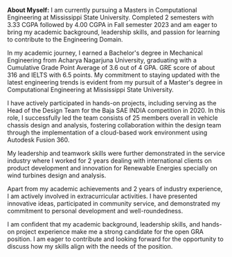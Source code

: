 **About Myself:**
I am currently pursuing a Masters in Computational Engineering at Mississippi State University. Completed 2 semesters with 3.33 CGPA followed by 4.00 CGPA in Fall semester 2023 and am eager to bring my academic background, leadership skills, and passion for learning to contribute to the Engineering Domain.

In my academic journey, I earned a Bachelor's degree in Mechanical Engineering from Acharya Nagarjuna University, graduating with a Cumulative Grade Point Average of 3.6 out of 4 GPA. GRE score of about 316 and IELTS with 6.5 points. My commitment to staying updated with the latest engineering trends is evident from my pursuit of a Master's degree in Computational Engineering at Mississippi State University.

I have actively participated in hands-on projects, including serving as the Head of the Design Team for the Baja SAE INDIA competition in 2020. In this role, I successfully led the team consists of 25 members overall in vehicle chassis design and analysis, fostering collaboration within the design team through the implementation of a cloud-based work environment using Autodesk Fusion 360. 

My leadership and teamwork skills were further demonstrated in the service industry where I worked for 2 years dealing with international clients on product development and innovation for Renewable Energies specially on wind turbines design and analysis.

Apart from my academic achievements and 2 years of industry experience, I am actively involved in extracurricular activities. I have presented innovative ideas, participated in community service, and demonstrated my commitment to personal development and well-roundedness.

I am confident that my academic background, leadership skills, and hands-on project experience make me a strong candidate for the open GRA position. I am eager to contribute and looking forward for the opportunity to discuss how my skills align with the needs of the position.
